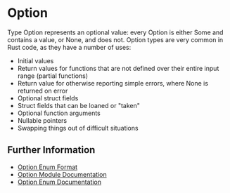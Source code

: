 # Option

Type Option represents an optional value: every Option is either Some and contains a value, or None, and does not. 
Option types are very common in Rust code, as they have a number of uses:
- Initial values
- Return values for functions that are not defined over their entire input range (partial functions)
- Return value for otherwise reporting simple errors, where None is returned on error
- Optional struct fields
- Struct fields that can be loaned or "taken"
- Optional function arguments
- Nullable pointers
- Swapping things out of difficult situations

## Further Information

- [Option Enum Format](https://doc.rust-lang.org/stable/book/ch10-01-syntax.html#in-enum-definitions)
- [Option Module Documentation](https://doc.rust-lang.org/std/option/)
- [Option Enum Documentation](https://doc.rust-lang.org/std/option/enum.Option.html)
